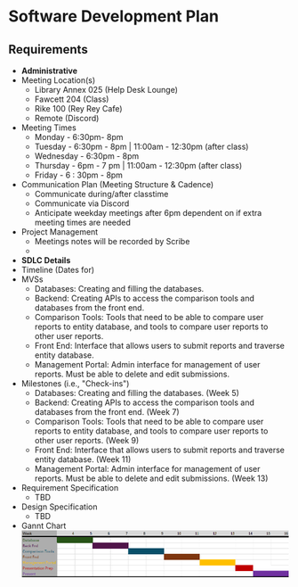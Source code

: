 # Software Development Plan

## Requirements

- **Administrative**
- Meeting Location(s)
  - Library Annex 025 (Help Desk Lounge)
  - Fawcett 204 (Class)
  - Rike 100 (Rey Rey Cafe)
  - Remote (Discord)
- Meeting Times
  - Monday - 6:30pm- 8pm
  - Tuesday - 6:30pm - 8pm | 11:00am - 12:30pm (after class)
  - Wednesday - 6:30pm - 8pm
  - Thursday - 6pm - 7 pm | 11:00am - 12:30pm (after class)
  - Friday - 6 : 30pm - 8pm
- Communication Plan (Meeting Structure & Cadence)
  - Communicate during/after classtime
  - Communicate via Discord
  - Anticipate weekday meetings after 6pm dependent on if extra meeting times are needed
- Project Management
  - Meetings notes will be recorded by Scribe
  -
- **SDLC Details**
- Timeline (Dates for)
- MVSs
  - Databases: Creating and filling the databases.
  - Backend: Creating APIs to access the comparison tools and databases from the front end.
  - Comparison Tools: Tools that need to be able to compare user reports to entity database, and tools to compare user reports to other user reports.
  - Front End: Interface that allows users to submit reports and traverse entity database.
  - Management Portal: Admin interface for management of user reports. Must be able to delete and edit submissions.
- Milestones (i.e., "Check-ins")
  - Databases: Creating and filling the databases. (Week 5)
  - Backend: Creating APIs to access the comparison tools and databases from the front end. (Week 7)
  - Comparison Tools: Tools that need to be able to compare user reports to entity database, and tools to compare user reports to other user reports. (Week 9)
  - Front End: Interface that allows users to submit reports and traverse entity database. (Week 11)
  - Management Portal: Admin interface for management of user reports. Must be able to delete and edit submissions. (Week 13)
- Requirement Specification
  - TBD
- Design Specification
  - TBD
- Gannt Chart
  ![image](./CEG4110Gantt.png)
